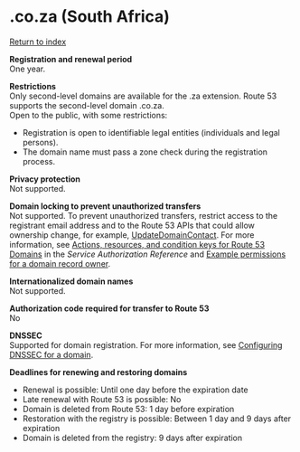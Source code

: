 # \.co\.za \(South Africa\)<a name="co.za"></a>

[Return to index](registrar-tld-list.md#index)

**Registration and renewal period**  
One year\.

**Restrictions**  
Only second\-level domains are available for the \.za extension\. Route 53 supports the second\-level domain \.co\.za\.  
Open to the public, with some restrictions:  
+ Registration is open to identifiable legal entities \(individuals and legal persons\)\.
+ The domain name must pass a zone check during the registration process\.

**Privacy protection**  
Not supported\.

**Domain locking to prevent unauthorized transfers**  
Not supported\. To prevent unauthorized transfers, restrict access to the registrant email address and to the Route 53 APIs that could allow ownership change, for example, [UpdateDomainContact](https://docs.aws.amazon.com/Route53/latest/APIReference/API_domains_UpdateDomainContact.html)\. For more information, see [Actions, resources, and condition keys for Route 53 Domains](https://docs.aws.amazon.com/service-authorization/latest/reference/list_amazonroute53domains.html) in the *Service Authorization Reference* and [Example permissions for a domain record owner](access-control-managing-permissions.md#example-permissions-record-owner)\.

**Internationalized domain names**  
Not supported\.

**Authorization code required for transfer to Route 53**  
No

**DNSSEC**  
Supported for domain registration\. For more information, see [Configuring DNSSEC for a domain](domain-configure-dnssec.md)\.

**Deadlines for renewing and restoring domains**  
+ Renewal is possible: Until one day before the expiration date
+ Late renewal with Route 53 is possible: No
+ Domain is deleted from Route 53: 1 day before expiration
+ Restoration with the registry is possible: Between 1 day and 9 days after expiration
+ Domain is deleted from the registry: 9 days after expiration
